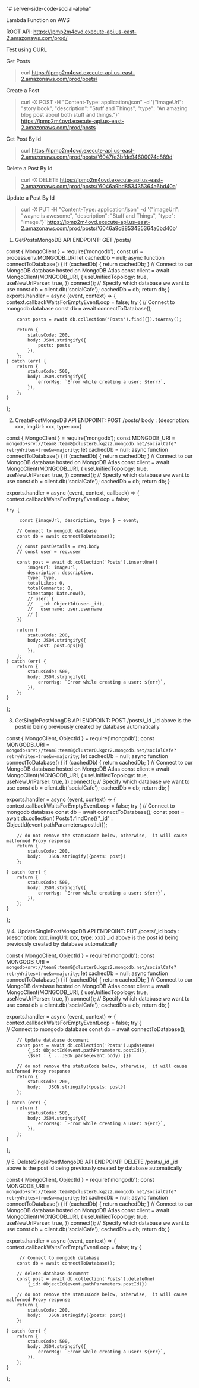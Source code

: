 "# server-side-code-social-alpha" 


Lambda Function on AWS 

ROOT API:  https://lpmp2m4ovd.execute-api.us-east-2.amazonaws.com/prod/

Test using CURL

Get Posts
> curl https://lpmp2m4ovd.execute-api.us-east-2.amazonaws.com/prod/posts/

Create a Post
> curl -X POST -H "Content-Type: application/json" -d '{"imageUrl": "story book", "description": "Stuff and Things", "type": "An amazing blog post about both stuff and things."}' https://lpmp2m4ovd.execute-api.us-east-2.amazonaws.com/prod/posts

Get Post By Id
> curl https://lpmp2m4ovd.execute-api.us-east-2.amazonaws.com/prod/posts/'6047fe3bfde94600074c889d'

Delete a Post By Id
> curl -X DELETE https://lpmp2m4ovd.execute-api.us-east-2.amazonaws.com/prod/posts/'6046a9bd853435364a6bd40a'

Update a Post By Id
> curl -X PUT -H "Content-Type: application/json" -d '{"imageUrl": "wayne is awesome", "description": "Stuff and Things", "type": "image."}' https://lpmp2m4ovd.execute-api.us-east-2.amazonaws.com/prod/posts/'6046a9c8853435364a6bd40b'


1) GetPostsMongoDB
API ENDPOINT: GET  /posts/

const { MongoClient } = require('mongodb');
const uri = process.env.MONGODB_URI
let cachedDb = null;
async function connectToDatabase() {
    if (cachedDb) {
        return cachedDb;
    }
    // Connect to our MongoDB database hosted on MongoDB Atlas
    const client = await MongoClient(MONGODB_URI, {
        useUnifiedTopology: true,
        useNewUrlParser: true,
    }).connect();
    // Specify which database we want to use
    const db = client.db('socialCafe');
    cachedDb = db;
    return db;
}
exports.handler = async (event, context) => {
    context.callbackWaitsForEmptyEventLoop = false;
    try {
        // Connect to mongodb database
        const db = await connectToDatabase();
        
        const posts = await db.collection('Posts').find({}).toArray();
        
        return {
            statusCode: 200,
            body: JSON.stringify({
                posts: posts
            }),
        };
    } catch (err) {
        return {
            statusCode: 500,
            body: JSON.stringify({
                errorMsg: `Error while creating a user: ${err}`,
            }),
        };
    }
};



2)  CreatePostMongoDB
API ENDPOINT: POST  /posts/
             body : {description: xxx, imgUrl: xxx, type: xxx}


const { MongoClient } = require('mongodb');
const MONGODB_URI = `mongodb+srv://team8:team8@cluster0.kgzz2.mongodb.net/socialCafe?retryWrites=true&w=majority`;
let cachedDb = null;
async function connectToDatabase() {
    if (cachedDb) {
        return cachedDb;
    }
    // Connect to our MongoDB database hosted on MongoDB Atlas
    const client = await MongoClient(MONGODB_URI, {
        useUnifiedTopology: true,
        useNewUrlParser: true,
    }).connect();
    // Specify which database we want to use
    const db = client.db('socialCafe');
    cachedDb = db;
    return db;
}

exports.handler = async (event, context, callback) => {
    context.callbackWaitsForEmptyEventLoop = false;
        
    try {
        
         const {imageUrl, description, type } = event;
        
        // Connect to mongodb database
        const db = await connectToDatabase();
      
        // const postDetails = req.body
        // const user = req.user
        
        const post = await db.collection('Posts').insertOne({
            imageUrl: imageUrl,
            description: description,
            type: type,
            totalLikes: 0,
            totalComments: 0,
            timestamp: Date.now(),
            // user: { 
            //   _id: ObjectId(user._id),       
            //   username: user.username 
            // }
        })
        
        return {
            statusCode: 200,
            body: JSON.stringify({
                post: post.ops[0]
            }),
        };
    } catch (err) {
        return {
            statusCode: 500,
            body: JSON.stringify({
                errorMsg: `Error while creating a user: ${err}`,
            }),
        };
    }
};


3) GetSinglePostMongDB 
 API ENDPOINT: POST  /posts/_id
_id above is the post id being previously created by database automatically

const { MongoClient, ObjectId } = require('mongodb');
const MONGODB_URI = `mongodb+srv://team8:team8@cluster0.kgzz2.mongodb.net/socialCafe?retryWrites=true&w=majority`;
let cachedDb = null;
async function connectToDatabase() {
    if (cachedDb) {
        return cachedDb;
    }
    // Connect to our MongoDB database hosted on MongoDB Atlas
    const client = await MongoClient(MONGODB_URI, {
        useUnifiedTopology: true,
        useNewUrlParser: true,
    }).connect();
    // Specify which database we want to use
    const db = client.db('socialCafe');
    cachedDb = db;
    return db;
}

exports.handler = async (event, context) => {
    context.callbackWaitsForEmptyEventLoop = false;
    try {
        // Connect to mongodb database
        const db = await connectToDatabase();
        const post = await db.collection('Posts').findOne({"_id" : ObjectId(event.pathParameters.postId)});
        
        // do not remove the statusCode below, otherwise,  it will cause malformed Proxy response
        return {
            statusCode: 200,
            body:   JSON.stringify({posts: post})
        };
        
    } catch (err) {
        return {
            statusCode: 500,
            body: JSON.stringify({
                errorMsg: `Error while creating a user: ${err}`,
            }),
        };
    }
};

// 4. UpdateSinglePostMongoDB
API ENDPOINT: PUT  /posts/_id
             body : {description: xxx, imgUrl: xxx, type: xxx}
_id above is the post id being previously created by database automatically             

const { MongoClient, ObjectId } = require('mongodb');
const MONGODB_URI = `mongodb+srv://team8:team8@cluster0.kgzz2.mongodb.net/socialCafe?retryWrites=true&w=majority`;
let cachedDb = null;
async function connectToDatabase() {
    if (cachedDb) {
        return cachedDb;
    }
    // Connect to our MongoDB database hosted on MongoDB Atlas
    const client = await MongoClient(MONGODB_URI, {
        useUnifiedTopology: true,
        useNewUrlParser: true,
    }).connect();
    // Specify which database we want to use
    const db = client.db('socialCafe');
    cachedDb = db;
    return db;
}

exports.handler = async (event, context) => {
    context.callbackWaitsForEmptyEventLoop = false;
    try {       
        // Connect to mongodb database
        const db = await connectToDatabase();

        // Update database document
        const post = await db.collection('Posts').updateOne(
            {_id: ObjectId(event.pathParameters.postId)}, 
            {$set : { ...JSON.parse(event.body) }})

        // do not remove the statusCode below, otherwise,  it will cause malformed Proxy response
        return {
            statusCode: 200,
            body:   JSON.stringify({posts: post})
        };
        
    } catch (err) {
        return {
            statusCode: 500,
            body: JSON.stringify({
                errorMsg: `Error while creating a user: ${err}`,
            }),
        };
    }
};

// 5. DeleteSinglePostMongoDB
API ENDPOINT: DELETE  /posts/_id
_id above is the post id being previously created by database automatically

const { MongoClient, ObjectId } = require('mongodb');
const MONGODB_URI = `mongodb+srv://team8:team8@cluster0.kgzz2.mongodb.net/socialCafe?retryWrites=true&w=majority`;
let cachedDb = null;
async function connectToDatabase() {
    if (cachedDb) {
        return cachedDb;
    }
    // Connect to our MongoDB database hosted on MongoDB Atlas
    const client = await MongoClient(MONGODB_URI, {
        useUnifiedTopology: true,
        useNewUrlParser: true,
    }).connect();
    // Specify which database we want to use
    const db = client.db('socialCafe');
    cachedDb = db;
    return db;
}

exports.handler = async (event, context) => {
    context.callbackWaitsForEmptyEventLoop = false;
    try {
        
         // Connect to mongodb database
        const db = await connectToDatabase();
        
        // delete database document
        const post = await db.collection('Posts').deleteOne(
            {_id: ObjectId(event.pathParameters.postId)})

        // do not remove the statusCode below, otherwise,  it will cause malformed Proxy response
        return {
            statusCode: 200,
            body:   JSON.stringify({posts: post})
        };
        
    } catch (err) {
        return {
            statusCode: 500,
            body: JSON.stringify({
                errorMsg: `Error while creating a user: ${err}`,
            }),
        };
    }
};


